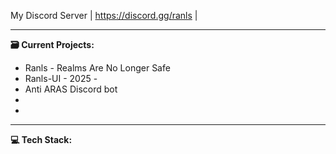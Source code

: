 
My Discord Server
| https://discord.gg/ranls |


-------------------------
**🗃️ Current Projects:**

- Ranls - Realms Are No Longer Safe
- Ranls-UI - 2025 -
- Anti ARAS Discord bot
-
-
-------------------------

**💻 Tech Stack:**

